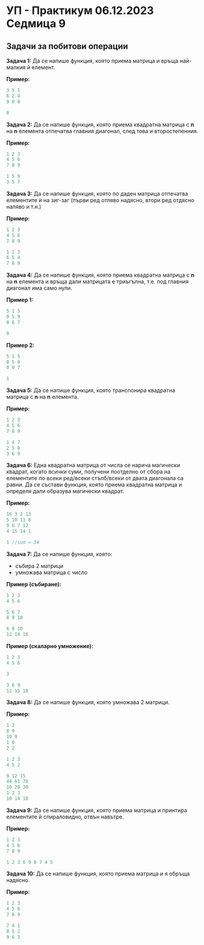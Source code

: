 # УП - Практикум 06.12.2023 Седмица 9

## Задачи за побитови операции

**Задача 1:** Да се напише функция, която приема матрица и връща най-малкия й елемент.

**Пример:**
```c++
3 5 1 
6 2 4
9 0 8
```
```c++
0
```

**Задача 2:** Да се напише функция, която приема квадратна матрица с **n** на **n** елемента отпечатва главния диагонал, след това и второстепенния.

**Пример:**
```c++
1 2 3
4 5 6
7 8 9
```
```c++
1 5 9
3 5 7
```

**Задача 3:** Да се напише функция, която по даден матрица отпечатва елементите ѝ на зиг-заг (първи ред отляво надясно, втори ред отдясно наляво и т.н.)

**Пример:**
```c++
1 2 3
4 5 6
7 8 9
```
```c++
1 2 3 
6 5 4
7 8 9
```

**Задача 4:** Да се напише функция, която приема квадратна матрица с **n** на **n** елемента и връща дали матрицата е триъгълна, т.е. под главния диагонал има само нули.

**Пример 1:**
```c++
5 1 5 
0 5 9
0 6 7
```
```c++
0
```

**Пример 2:**
```c++
5 1 5 
0 5 9
0 0 7
```
```c++
1
```

**Задача 5:** Да се напише функция, която транспонира квадратна матрица с **n** на **n** елемента.

**Пример:**
```c++
1 2 3 
4 5 6 
7 8 9
```
```c++
1 4 7
2 5 8
3 6 9
```

**Задача 6:** Една квадратна матрица от числа се нарича магически квадрат, когато всички суми, получени поотделно от сбора на елементите по всеки ред/всеки стълб/всеки от двата диагонала са равни. Да се състави функция, която приема квадратна матрица и определя дали образува магически квадрат. 

**Пример:**
```c++
16 3 2 13
5 10 11 8
9 6 7 12
4 15 14 1
```
```c++
1 //sum = 34
```

**Задача 7:** Да се напише функция, която:
- събира 2 матрици
- умножава матрица с число

**Пример (събиране):**
```c++
1 2 3  
4 5 6

5 6 7
8 9 10
```
```c++
6 8 10
12 14 16
```

**Пример (скаларно умножение):**

```c++
1 2 3  
4 5 6

3
```
```c++
3 6 9
12 15 18
```

**Задача 8:** Да се напише функция, която умножава 2 матрици.

**Пример:**
```c++
1 2
8 9
10 0
1 0
2 2

1 2 3 
4 5 2
```
```c++
9 12 15
44 61 78
10 20 30
1 2 3
10 14 18
```

**Задача 9:** Да се напише функция, която приема матрица и принтира елементите й спираловидно, отвън навътре.

**Пример:**
```c++
1 2 3 
4 5 6
7 8 9
```
```c++
1 2 3 6 9 8 7 4 5
```

**Задача 10:** Да се напише функция, която приема матрица и я обръща надясно.

**Пример:**
```c++
1 2 3 
4 5 6
7 8 9
```
```c++
7 4 1
8 5 2
9 6 3
```